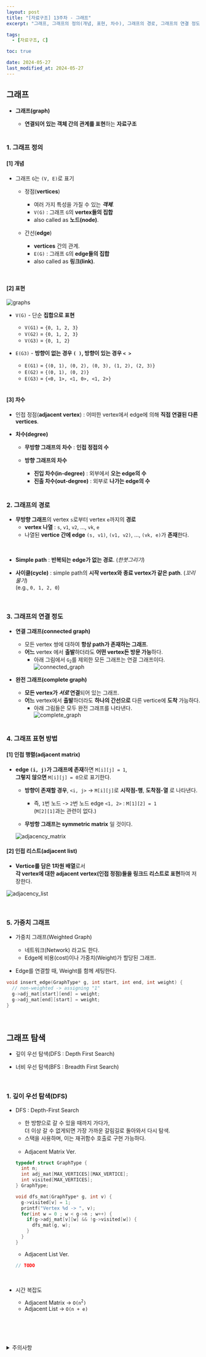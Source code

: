 ```yaml
---
layout: post
title: "[자료구조] 13주차 - 그래프"
excerpt: "그래프, 그래프의 정의(개념, 표현, 차수), 그래프의 경로, 그래프의 연결 정도, 그래프의 표현 방법"

tags:
  - [자료구조, C]

toc: true

date: 2024-05-27
last_modified_at: 2024-05-27
---
```

## 그래프
- **그래프(graph)**

  - **연결되어 있는 객체 간의 관계를 표현**하는 **자료구조**  

  <br>

### 1. 그래프 정의
#### [1] 개념
- 그래프 `G`는 `(V, E)`로 표기

  - 정점(**vertices**)
     - 여러 가지 특성을 가질 수 있는 ***객체***.
     - `V(G)` : 그래프 `G`의 **vertex들의 집합**
     - also called as **노드(node)**.

  - 간선(**edge**)
    - **vertices** 간의 관계.
    - `E(G)` : 그래프 `G`의 **edge들의 집합**
    - also called as **링크(link)**.  

<br>

#### [2] 표현
![graphs][def]
- `V(G)` - 단순 **집합으로 표현**
  - `V(G1)` = `{0, 1, 2, 3}`
  - `V(G2)` = `{0, 1, 2, 3}`
  - `V(G3)` = `{0, 1, 2}`

- `E(G3)` - **방향이 없는 경우 `( )`, 방향이 있는 경우 `< >`**
  - `E(G1)` = `{(0, 1), (0, 2), (0, 3), (1, 2), (2, 3)}`
  - `E(G2)` = `{(0, 1), (0, 2)}`
  - `E(G3)` = `{<0, 1>, <1, 0>, <1, 2>}`

  <br>

#### [3] 차수
- 인접 정점(**adjacent vertex**) : 어떠한 vertex에서 edge에 의해 **직접 연결된 다른 vertices**.  


- **차수(degree)**
  - **무방향 그래프의 차수** : **인접 정접의 수**
  - **방향 그래프의 차수**
    - **진입 차수(in-degree)** : 외부에서 **오는 edge의 수**
    - **진출 차수(out-degree)** : 외부로 **나가는 edge의 수**  

    <br>

### 2. 그래프의 경로
- **무방향 그래프**의 vertex `s`로부터 vertex `e`까지의 **경로**  
  - **vertex 나열** : `s`, `v1`, `v2`, ..., `vk`, `e`
  - 나열된 **vertice 간에 edge** `(s, v1)`, `(v1, v2)`, ..., `(vk, e)`가 **존재**한다.  

<br>

- **Simple path** : **반복되는 edge가 없는 경로**. (*한붓그리기*)

- **사이클(cycle)** : simple path의 **시작 vertex와 종료 vertex가 같은 path**. (*꼬리 물기*)  
(e.g., `0, 1, 2, 0`)  

<br>

### 3. 그래프의 연결 정도
- **연결 그래프(connected graph)**
  - 모든 vertex 쌍에 대하여 **항상 path가 존재하는 그래프**.  
  - **어느** vertex 에서 **출발**하더라도 **어떤 vertex든 방문 가능**하다.  
    - 아래 그림에서 `G`<sub>`2`</sub>를 제외한 모든 그래프는 연결 그래프이다.  
    ![connected_graph](https://i.imgur.com/vOdkSVz.png)

- **완전 그래프(complete graph)**
  - **모든 vertex가 *서로* 연결**되어 있는 그래프.  
  - **어느** vertex에서 **출발**하더라도 **하나의 간선으로** 다른 vertice에 **도착** 가능하다.  
    - 아래 그림들은 모두 완전 그래프를 나타낸다.  
    ![complete_graph][def2]  

  <br>

### 4. 그래프 표현 방법
#### [1] 인접 행렬(adjacent matrix)
- **edge `(i, j)`가 그래프에 존재**하면 `M[i][j] = 1`,  
**그렇지 않으면** `M[i][j] = 0`으로 표기한다.  

  - **방향이 존재할 경우**, `<i, j>` -> `M[i][j]`로 **시작점-행**, **도착점-열** 로 나타낸다.  

    - 즉, `1`번 노드 -> `2`번 노드 edge `<1, 2>` : `M[1][2] = 1`  
    (`M[2][1]`과는 관련이 없다.)

  - **무방항 그래프는 symmetric matrix** 일 것이다.  

  ![adjacency_matrix][def3]

#### [2] 인접 리스트(adjacent list)
- **Vertice를 담은 1차원 배열**로서  
**각 vertex에 대한 adjacent vertex(인접 정점)들을 링크드 리스트로 표현**하여 저장한다.  

![adjacency_list][def4]  

<br>

### 5. 가중치 그래프
- 가중치 그래프(Weighted Graph)
  - 네트워크(Network) 라고도 한다.  
  - Edge에 비용(cost)이나 가중치(Weight)가 할당된 그래프.

- Edge를 연결할 때, Weight를 함께 세팅한다.  

```c
void insert_edge(GraphType* g, int start, int end, int weight) {
  // non-weighted -> assigning "1"
  g->adj_mat[start][end] = weight;
  g->adj_mat[end][start] = weight;
}
```

<br>

## 그래프 탐색
- 깊이 우선 탐색(DFS : Depth First Search)

- 너비 우선 탐색(BFS : Breadth First Search)

<br>

### 1. 깊이 우선 탐색(DFS)
- DFS : Depth-First Search

  - 한 방향으로 갈 수 있을 때까지 가다가,  
  더 이상 갈 수 없게되면 가장 가까운 갈림길로 돌아와서 다시 탐색.  
  - 스택을 사용하며, 이는 재귀함수 호출로 구현 가능하다.  

  <br>

  - Adjacent Matrix Ver.

  ```c
  typedef struct GraphType {
    int n;
    int adj_mat[MAX_VERTICES][MAX_VERTICE];
    int visited[MAX_VERTICES];
  } GraphType;

  void dfs_mat(GraphType* g, int v) {
    g->visited[v] = 1;
    printf("Vertex %d -> ", v);
    for(int w = 0 ; w < g->n ; w++) {
      if(g->adj_mat[v][w] && !g->visited[w]) {
        dfs_mat(g, w);
      }
    }
  }
  ```

  - Adjacent List Ver.

  ```c
  // TODO
  ```

  <br>

- 시간 복잡도
  - Adjacent Matrix -> `O(n`<sup>`2`</sup>`)`
  - Adjacent List -> `O(n + e)`

<br>
<br>
<br>
<br>
<details>
<summary>주의사항</summary>
<div markdown="1">

이 포스팅은 강원대학교 이다영 교수님의 자료구조 수업을 들으며 내용을 정리 한 것입니다.  
수업 내용에 대한 저작권은 교수님께 있으니,  
다른 곳으로의 무분별한 내용 복사를 자제해 주세요.

</div>
</details>

[def]: https://i.imgur.com/xu7Q8V5.png
[def2]: https://i.imgur.com/HY27vDO.png
[def3]: https://i.imgur.com/twFv07R.png
[def4]: https://i.imgur.com/gYrYiMK.png